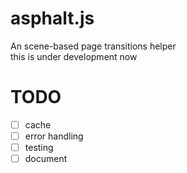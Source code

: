 # asphalt.js
An scene-based page transitions helper  
this is under development now

# TODO
- [ ] cache
- [ ] error handling
- [ ] testing
- [ ] document
